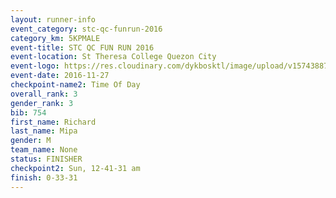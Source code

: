 ```yaml
---
layout: runner-info 
event_category: stc-qc-funrun-2016 
category_km: 5KPMALE 
event-title: STC QC FUN RUN 2016 
event-location: St Theresa College Quezon City 
event-logo: https://res.cloudinary.com/dykbosktl/image/upload/v1574388789/Logo/Fun_Run_Poster_tgejen.jpg 
event-date: 2016-11-27 
checkpoint-name2: Time Of Day 
overall_rank: 3
gender_rank: 3
bib: 754
first_name: Richard
last_name: Mipa
gender: M
team_name: None
status: FINISHER
checkpoint2: Sun, 12-41-31 am
finish: 0-33-31
---
```

